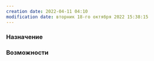 ```yaml
---
creation date: 2022-04-11 04:10
modification date: вторник 18-го октября 2022 15:38:15
---
```


### Назначение

### Возможности 